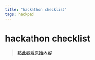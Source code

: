 ```yaml
---
title: "hackathon checklist"
tags: hackpad
---
```


# hackathon checklist

> [點此觀看原始內容](https://g0v.hackpad.tw/MB2iok28LeY)




